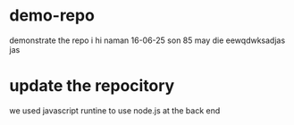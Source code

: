 # demo-repo
demonstrate the repo
i hi naman 16-06-25
son 85 may die eewqdwksadjas jas
# update the repocitory 
we used javascript runtine to use node.js at the back end

